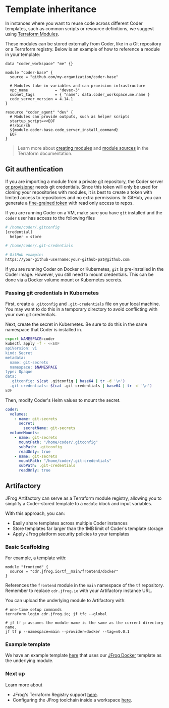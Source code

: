 # Template inheritance

In instances where you want to reuse code across different Coder templates, such as common scripts or resource definitions, we suggest using [Terraform Modules](https://developer.hashicorp.com/terraform/language/modules).

These modules can be stored externally from Coder, like in a Git repository or a Terraform registry. Below is an example of how to reference a module in your template:

```hcl
data "coder_workspace" "me" {}

module "coder-base" {
  source = "github.com/my-organization/coder-base"

  # Modules take in variables and can provision infrastructure
  vpc_name            = "devex-3"
  subnet_tags         = { "name": data.coder_workspace.me.name }
  code_server_version = 4.14.1
}

resource "coder_agent" "dev" {
  # Modules can provide outputs, such as helper scripts
  startup_script=<<EOF
  #!/bin/sh
  ${module.coder-base.code_server_install_command}
  EOF
}
```

> Learn more about [creating modules](https://developer.hashicorp.com/terraform/language/modules) and [module sources](https://developer.hashicorp.com/terraform/language/modules/sources) in the Terraform documentation.

## Git authentication

If you are importing a module from a private git repository, the Coder server [or provisioner](../admin/provisioners.md) needs git credentials. Since this token will only be used for cloning your repositories with modules, it is best to create a token with limited access to repositories and no extra permissions. In GitHub, you can generate a [fine-grained token](https://docs.github.com/en/rest/overview/permissions-required-for-fine-grained-personal-access-tokens?apiVersion=2022-11-28) with read only access to repos.

If you are running Coder on a VM, make sure you have `git` installed and the `coder` user has access to the following files

```sh
# /home/coder/.gitconfig
[credential]
  helper = store
```

```sh
# /home/coder/.git-credentials

# GitHub example:
https://your-github-username:your-github-pat@github.com
```

If you are running Coder on Docker or Kubernetes, `git` is pre-installed in the Coder image. However, you still need to mount credentials. This can be done via a Docker volume mount or Kubernetes secrets.

### Passing git credentials in Kubernetes

First, create a `.gitconfig` and `.git-credentials` file on your local machine. You may want to do this in a temporary directory to avoid conflicting with your own git credentials.

Next, create the secret in Kubernetes. Be sure to do this in the same namespace that Coder is installed in.

```sh
export NAMESPACE=coder
kubectl apply -f - <<EOF
apiVersion: v1
kind: Secret
metadata:
  name: git-secrets
  namespace: $NAMESPACE
type: Opaque
data:
  .gitconfig: $(cat .gitconfig | base64 | tr -d '\n')
  .git-credentials: $(cat .git-credentials | base64 | tr -d '\n')
EOF
```

Then, modify Coder's Helm values to mount the secret.

```yaml
coder:
  volumes:
    - name: git-secrets
      secret:
        secretName: git-secrets
  volumeMounts:
    - name: git-secrets
      mountPath: "/home/coder/.gitconfig"
      subPath: .gitconfig
      readOnly: true
    - name: git-secrets
      mountPath: "/home/coder/.git-credentials"
      subPath: .git-credentials
      readOnly: true
```

## Artifactory

JFrog Artifactory can serve as a Terraform module registry, allowing you to simplify
a Coder-stored template to a `module` block and input variables.

With this approach, you can:

- Easily share templates across multiple Coder instances
- Store templates far larger than the 1MB limit of Coder's template storage
- Apply JFrog platform security policies to your templates

### Basic Scaffolding

For example, a template with:

```hcl
module "frontend" {
  source = "cdr.jfrog.io/tf__main/frontend/docker"
}
```

References the `frontend` module in the `main` namespace of the `tf` repository.
Remember to replace `cdr.jfrog.io` with your Artifactory instance URL.

You can upload the underlying module to Artifactory with:

```console
# one-time setup commands
terraform login cdr.jfrog.io; jf tfc --global

# jf tf p assumes the module name is the same as the current directory name.
jf tf p --namespace=main --provider=docker --tag=v0.0.1
```

### Example template

We have an example template [here](https://github.com/coder/coder/tree/main/examples/templates/jfrog/remote) that uses our [JFrog Docker](../platforms/jfrog.md) template
as the underlying module.

### Next up

Learn more about

- JFrog's Terraform Registry support [here](https://jfrog.com/help/r/jfrog-artifactory-documentation/terraform-registry).
- Configuring the JFrog toolchain inside a workspace [here](../platforms/jfrog.md).
